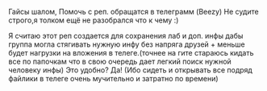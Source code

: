 Гайсы шалом,
Помочь с реп. обращатся в телеграмм (Beezy)
Не судите строго,я толком ещё не разобрался что к чему :)

Я считаю этот реп создается для сохранения лаб и доп. инфы дабы группа могла стягивать нужную инфу без напряга друзей + меньше будет нагрузки на вложения в телеге.(точнее на гите стараюсь кидать все по папочкам что в свою очередь дает легкий поиск нужной человеку инфы) Это удобно? Да! (Ибо сидеть и открывать все подряд файлики в телеге очень мучительно и затратно по времени)
